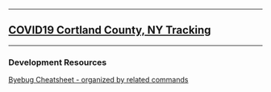 ----


## [COVID19 Cortland County, NY Tracking](covid19/README.md)


----

### Development Resources

[Byebug Cheatsheet - organized by related commands](byebug_cheatsheet)


